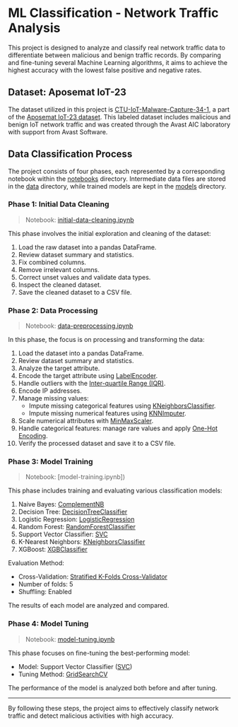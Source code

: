 # ML Classification - Network Traffic Analysis

This project is designed to analyze and classify real network traffic data to differentiate between malicious and benign traffic records. By comparing and fine-tuning several Machine Learning algorithms, it aims to achieve the highest accuracy with the lowest false positive and negative rates.

## Dataset: Aposemat IoT-23

The dataset utilized in this project is [CTU-IoT-Malware-Capture-34-1](https://mcfp.felk.cvut.cz/publicDatasets/IoT-23-Dataset/IndividualScenarios/CTU-IoT-Malware-Capture-34-1/bro/), a part of the [Aposemat IoT-23 dataset](https://www.stratosphereips.org/datasets-iot23). This labeled dataset includes malicious and benign IoT network traffic and was created through the Avast AIC laboratory with support from Avast Software.

## Data Classification Process

The project consists of four phases, each represented by a corresponding notebook within the [notebooks]() directory. Intermediate data files are stored in the [data]() directory, while trained models are kept in the [models]() directory.

### Phase 1: Initial Data Cleaning

> Notebook: [initial-data-cleaning.ipynb]()

This phase involves the initial exploration and cleaning of the dataset:

1. Load the raw dataset into a pandas DataFrame.
2. Review dataset summary and statistics.
3. Fix combined columns.
4. Remove irrelevant columns.
5. Correct unset values and validate data types.
6. Inspect the cleaned dataset.
7. Save the cleaned dataset to a CSV file.

### Phase 2: Data Processing

> Notebook: [data-preprocessing.ipynb]()

In this phase, the focus is on processing and transforming the data:

1. Load the dataset into a pandas DataFrame.
2. Review dataset summary and statistics.
3. Analyze the target attribute.
4. Encode the target attribute using [LabelEncoder](https://scikit-learn.org/stable/modules/generated/sklearn.preprocessing.LabelEncoder.html).
5. Handle outliers with the [Inter-quartile Range (IQR)](https://en.wikipedia.org/wiki/Interquartile_range).
6. Encode IP addresses.
7. Manage missing values:
   - Impute missing categorical features using [KNeighborsClassifier](https://scikit-learn.org/stable/modules/generated/sklearn.neighbors.KNeighborsClassifier.html).
   - Impute missing numerical features using [KNNImputer](https://scikit-learn.org/stable/modules/generated/sklearn.impute.KNNImputer.html).
8. Scale numerical attributes with [MinMaxScaler](https://scikit-learn.org/stable/modules/generated/sklearn.preprocessing.MinMaxScaler.html).
9. Handle categorical features: manage rare values and apply [One-Hot Encoding](https://scikit-learn.org/stable/modules/generated/sklearn.preprocessing.OneHotEncoder.html).
10. Verify the processed dataset and save it to a CSV file.

### Phase 3: Model Training

> Notebook: [model-training.ipynb])

This phase includes training and evaluating various classification models:

1. Naive Bayes: [ComplementNB](https://scikit-learn.org/stable/modules/generated/sklearn.naive_bayes.ComplementNB.html)
2. Decision Tree: [DecisionTreeClassifier](https://scikit-learn.org/stable/modules/generated/sklearn.tree.DecisionTreeClassifier.html)
3. Logistic Regression: [LogisticRegression](https://scikit-learn.org/stable/modules/generated/sklearn.linear_model.LogisticRegression.html)
4. Random Forest: [RandomForestClassifier](https://scikit-learn.org/stable/modules/generated/sklearn.ensemble.RandomForestClassifier.html)
5. Support Vector Classifier: [SVC](https://scikit-learn.org/stable/modules/generated/sklearn.svm.SVC.html#sklearn.svm.SVC)
6. K-Nearest Neighbors: [KNeighborsClassifier](https://scikit-learn.org/stable/modules/generated/sklearn.neighbors.KNeighborsClassifier.html)
7. XGBoost: [XGBClassifier](https://xgboost.readthedocs.io/en/stable/index.html#)

Evaluation Method:
- Cross-Validation: [Stratified K-Folds Cross-Validator](https://scikit-learn.org/stable/modules/generated/sklearn.model_selection.StratifiedKFold.html)
- Number of folds: 5
- Shuffling: Enabled

The results of each model are analyzed and compared.

### Phase 4: Model Tuning

> Notebook: [model-tuning.ipynb]()

This phase focuses on fine-tuning the best-performing model:

- Model: Support Vector Classifier ([SVC](https://scikit-learn.org/stable/modules/generated/sklearn.svm.SVC.html#sklearn.svm.SVC))
- Tuning Method: [GridSearchCV](https://scikit-learn.org/stable/modules/generated/sklearn.model_selection.GridSearchCV.html)

The performance of the model is analyzed both before and after tuning.

---

By following these steps, the project aims to effectively classify network traffic and detect malicious activities with high accuracy.
